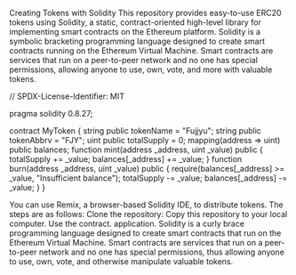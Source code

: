 Creating Tokens with Solidity
This repository provides easy-to-use ERC20 tokens using Solidity, a static, contract-oriented high-level library for implementing smart contracts on the Ethereum platform.
Solidity is a symbolic bracketing programming language designed to create smart contracts running on the Ethereum Virtual Machine.
Smart contracts are services that run on a peer-to-peer network and no one has special permissions, allowing anyone to use, own, vote, and more with valuable tokens.



// SPDX-License-Identifier: MIT

pragma solidity 0.8.27;

contract MyToken {
    string public tokenName = "Fujjyu";
    string public tokenAbbrv = "FJY";
    uint public totalSupply = 0;
    mapping(address => uint) public balances;
    function mint(address _address, uint _value) public {
        totalSupply += _value;
        balances[_address] += _value;
    }
    function burn(address _address, uint _value) public {
        require(balances[_address] >= _value, "Insufficient balance");
        totalSupply -= _value;
        balances[_address] -= _value;
    }
}

You can use Remix, a browser-based Solidity IDE, to distribute tokens. The steps are as follows:
Clone the repository: Copy this repository to your local computer. Use the contract. application.
Solidity is a curly brace programming language designed to create smart contracts that run on the Ethereum Virtual Machine. 
Smart contracts are services that run on a peer-to-peer network and no one has special permissions, thus allowing anyone to use, own, vote, and otherwise manipulate valuable tokens.
